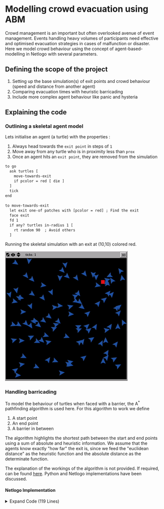 # Modelling crowd evacuation using ABM
Crowd management is an important but often overlooked avenue of event management. Events handling heavy volumes of participants need effective and optimised evacuation strategies in cases of malfunction or disaster. Here we model crowd behaviour using the concept of agent-based-modelling in Netlogo with several parameters.

## Defining the scope of the project
1) Setting up the base simulation(s) of exit points and crowd behaviour (speed and distance from another agent)
2) Comparing evacuation times with heuristic barricading
3) Include more complex agent behaviour like panic and hysteria

## Explaining the code
### Outlining a skeletal agent model
Lets initialise an agent (a turtle) with the properties : 
1) Always head towards the `exit point` in steps of `1`
2) Move away from any turtle who is in proximity less than `prox`
3) Once an agent hits an `exit point`, they are removed from the simulation

```NetLogo
to go
  ask turtles [
    move-towards-exit
    if pcolor = red [ die ]
  ]
  tick
end

to move-towards-exit
  let exit one-of patches with [pcolor = red] ; Find the exit
  face exit
  fd 1
  if any? turtles in-radius 1 [
    rt random 90  ; Avoid others
  ]
```

Running the skeletal simulation with an exit at (10,10) colored red.

![](https://github.com/poppitypopper/abm-evacuation-model/blob/main/demo-files/skeletal-model-100.gif)

### Handling barricading
To model the behaviour of turtles when faced with a barrier, the A<sup>*</sup> pathfinding algorithm is used here. For this algorithm to work we define 
1) A start point
2) An end point
3) A barrier in between

The algorithm highlights the shortest path between the start and end points using a sum of absolute and heuristic information. We assume that the agents know exactly "how far" the exit is, since we feed the "euclidean distance" as the heuristic function and the absolute distance as the determinate function.

The explanation of the workings of the algorithm is not provided. If required, can be found [here](https://www.cs.us.es/~fsancho/Blog/posts/General_A_Solver_NetLogo.md.html). Python and Netlogo implementations have been discussed.
#### Netlogo Implementation
<Details> 
  <Summary> Expand Code (119 Lines) </Summary>

  ```Netlogo
dfjgdf
dsf
```









